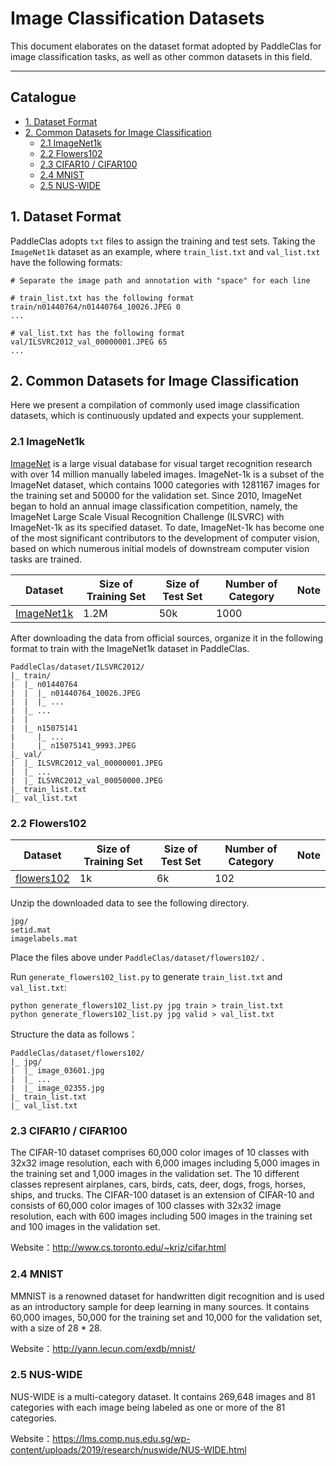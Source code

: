 # Image Classification Datasets

This document elaborates on the dataset format adopted by PaddleClas for image classification tasks, as well as other common datasets in this field.

------

## Catalogue

- [1. Dataset Format](#1)
- [2. Common Datasets for Image Classification](#2)
  - [2.1 ImageNet1k](#2.1)
  - [2.2 Flowers102](#2.2)
  - [2.3 CIFAR10 / CIFAR100](#2.3)
  - [2.4 MNIST](#2.4)
  - [2.5 NUS-WIDE](#2.5)

<a name="1"></a>

## 1. Dataset Format

PaddleClas adopts `txt` files to assign the training and test sets. Taking the `ImageNet1k` dataset as an example, where `train_list.txt` and `val_list.txt` have the following formats:

```shell
# Separate the image path and annotation with "space" for each line

# train_list.txt has the following format
train/n01440764/n01440764_10026.JPEG 0
...

# val_list.txt has the following format
val/ILSVRC2012_val_00000001.JPEG 65
...
```

<a name="2"></a>

## 2. Common Datasets for Image Classification

Here we present a compilation of commonly used image classification datasets, which is continuously updated and expects your supplement.

<a name="2.1"></a>

### 2.1 ImageNet1k

[ImageNet](https://image-net.org/) is a large visual database for visual target recognition research with over 14 million manually labeled images. ImageNet-1k is a subset of the ImageNet dataset, which contains 1000 categories with 1281167 images for the training set and 50000 for the validation set. Since 2010, ImageNet began to hold an annual image classification competition, namely, the ImageNet Large Scale Visual Recognition Challenge (ILSVRC) with ImageNet-1k as its specified dataset. To date, ImageNet-1k has become one of the most significant contributors to the development of computer vision, based on which numerous initial models of downstream computer vision tasks are trained.

| Dataset                                                      | Size of Training Set | Size of Test Set | Number of Category | Note |
| ------------------------------------------------------------ | -------------------- | ---------------- | ------------------ | ---- |
| [ImageNet1k](http://www.image-net.org/challenges/LSVRC/2012/) | 1.2M                 | 50k              | 1000               |      |

After downloading the data from official sources, organize it in the following format to train with the ImageNet1k dataset in PaddleClas.

```
PaddleClas/dataset/ILSVRC2012/
|_ train/
|  |_ n01440764
|  |  |_ n01440764_10026.JPEG
|  |  |_ ...
|  |_ ...
|  |
|  |_ n15075141
|     |_ ...
|     |_ n15075141_9993.JPEG
|_ val/
|  |_ ILSVRC2012_val_00000001.JPEG
|  |_ ...
|  |_ ILSVRC2012_val_00050000.JPEG
|_ train_list.txt
|_ val_list.txt
```

<a name="2.2"></a>

### 2.2 Flowers102

| Dataset                                                      | Size of Training Set | Size of Test Set | Number of Category | Note |
| ------------------------------------------------------------ | -------------------- | ---------------- | ------------------ | ---- |
| [flowers102](https://www.robots.ox.ac.uk/~vgg/data/flowers/102/) | 1k                   | 6k               | 102                |      |

Unzip the downloaded data to see the following directory.

```
jpg/
setid.mat
imagelabels.mat
```

Place the files above under `PaddleClas/dataset/flowers102/` .

Run `generate_flowers102_list.py` to generate `train_list.txt` and `val_list.txt`:

```
python generate_flowers102_list.py jpg train > train_list.txt
python generate_flowers102_list.py jpg valid > val_list.txt
```

Structure the data as follows：

```
PaddleClas/dataset/flowers102/
|_ jpg/
|  |_ image_03601.jpg
|  |_ ...
|  |_ image_02355.jpg
|_ train_list.txt
|_ val_list.txt
```

<a name="2.3"></a>

### 2.3 CIFAR10 / CIFAR100

The CIFAR-10 dataset comprises 60,000 color images of 10 classes with 32x32 image resolution, each with 6,000 images including 5,000 images in the training set and 1,000 images in the validation set. The 10 different classes represent airplanes, cars, birds, cats, deer, dogs, frogs, horses, ships, and trucks. The CIFAR-100 dataset is an extension of CIFAR-10 and consists of 60,000 color images of 100 classes with 32x32 image resolution, each with 600 images including 500 images in the training set and 100 images in the validation set.

Website：http://www.cs.toronto.edu/~kriz/cifar.html

<a name="2.4"></a>

### 2.4 MNIST

MMNIST is a renowned dataset for handwritten digit recognition and is used as an introductory sample for deep learning in many sources. It contains 60,000 images, 50,000 for the training set and 10,000 for the validation set, with a size of 28 * 28.

Website：http://yann.lecun.com/exdb/mnist/

<a name="2.5"></a>

### 2.5 NUS-WIDE

NUS-WIDE is a multi-category dataset. It contains 269,648 images and 81 categories with each image being labeled as one or more of the 81 categories.

Website：https://lms.comp.nus.edu.sg/wp-content/uploads/2019/research/nuswide/NUS-WIDE.html
